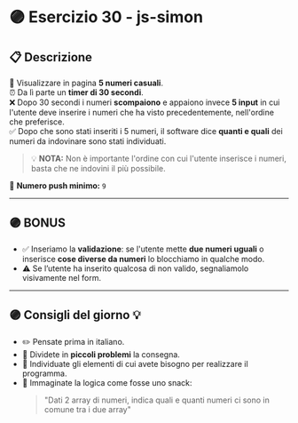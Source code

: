 # 🟣 Esercizio 30 - js-simon

## 📋 Descrizione
👀 Visualizzare in pagina **5 numeri casuali**.  
⏰ Da lì parte un **timer di 30 secondi**.  
❌ Dopo 30 secondi i numeri **scompaiono** e appaiono invece **5 input** in cui l'utente deve inserire i numeri che ha visto precedentemente, nell'ordine che preferisce.  
✅ Dopo che sono stati inseriti i 5 numeri, il software dice **quanti e quali** dei numeri da indovinare sono stati individuati.  

> 💡 **NOTA:** Non è importante l'ordine con cui l'utente inserisce i numeri, basta che ne indovini il più possibile.

🎯 **Numero push minimo:** `9`

---

## 🟣 BONUS
- ✅ Inseriamo la **validazione**: se l'utente mette **due numeri uguali** o inserisce **cose diverse da numeri** lo blocchiamo in qualche modo.
- ⚠️ Se l’utente ha inserito qualcosa di non valido, segnaliamolo visivamente nel form.

---

## 🟣 Consigli del giorno 💡
- ✏️ Pensate prima in italiano.
- 🔄 Dividete in **piccoli problemi** la consegna.
- 🧩 Individuate gli elementi di cui avete bisogno per realizzare il programma.
- 🥪 Immaginate la logica come fosse uno snack:  
  > "Dati 2 array di numeri, indica quali e quanti numeri ci sono in comune tra i due array"
